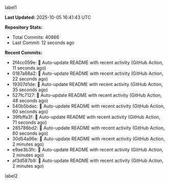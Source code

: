 
label1 
<!-- ACTIVITY_START -->
**Last Updated:** 2025-10-05 16:41:43 UTC

**Repository Stats:**
- Total Commits: 40866
- Last Commit: 12 seconds ago

**Recent Commits:**
- 2f4cc059e: 🤖 Auto-update README with recent activity (GitHub Action, 11 seconds ago)
- 0187a68a2: 🤖 Auto-update README with recent activity (GitHub Action, 22 seconds ago)
- 19307d1de: 🤖 Auto-update README with recent activity (GitHub Action, 35 seconds ago)
- 527fc7127: 🤖 Auto-update README with recent activity (GitHub Action, 48 seconds ago)
- 540b5bdac: 🤖 Auto-update README with recent activity (GitHub Action, 60 seconds ago)
- 39fbffa3f: 🤖 Auto-update README with recent activity (GitHub Action, 71 seconds ago)
- 285786bd2: 🤖 Auto-update README with recent activity (GitHub Action, 80 seconds ago)
- 30d54a96e: 🤖 Auto-update README with recent activity (GitHub Action, 2 minutes ago)
- e9ae3b3fc: 🤖 Auto-update README with recent activity (GitHub Action, 2 minutes ago)
- af3d587b9: 🤖 Auto-update README with recent activity (GitHub Action, 2 minutes ago)
<!-- ACTIVITY_END -->

label2
